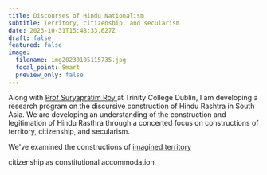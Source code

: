 ```yaml
---
title: Discourses of Hindu Nationalism
subtitle: Territory, citizenship, and secularism
date: 2023-10-31T15:48:33.627Z
draft: false
featured: false
image:
  filename: img20230105115735.jpg
  focal_point: Smart
  preview_only: false
---
```

A﻿long with [Prof Suryapratim Roy ](https://www.tcd.ie/research/profiles/?profile=suroy)at Trinity College Dublin, I am developing a research program on the discursive construction of Hindu Rashtra in South Asia. We are developing an understanding of the construction and legitimation of Hindu Rasthra through a concerted focus on constructions of territory, citizenship, and secularism.

W﻿e've examined the constructions of [imagined territory](https://osf.io/preprints/psyarxiv/vc76w/)





citizenship  as constitutional accommodation,